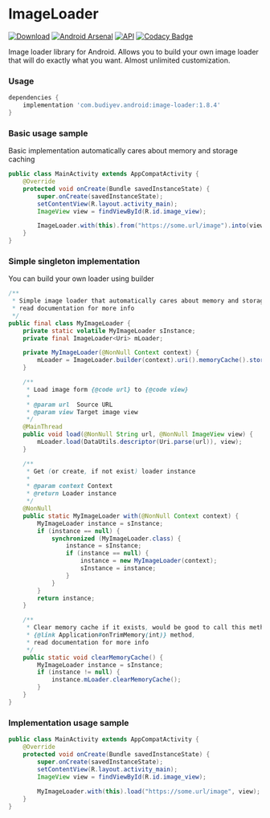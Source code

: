 # ImageLoader
[![Download](https://api.bintray.com/packages/yuriy-budiyev/maven/image-loader/images/download.svg)](https://bintray.com/yuriy-budiyev/maven/image-loader/_latestVersion)
[![Android Arsenal](https://img.shields.io/badge/Android%20Arsenal-Image%20Loader-blue.svg?style=flat)](https://android-arsenal.com/details/1/6378)
[![API](https://img.shields.io/badge/API-14%2B-blue.svg?style=flat)](https://android-arsenal.com/api?level=14)
[![Codacy Badge](https://api.codacy.com/project/badge/Grade/7ecfc5f4065c41ba9cd2e9409d072ebb)](https://www.codacy.com/app/yuriy-budiyev/image-loader?utm_source=github.com&amp;utm_medium=referral&amp;utm_content=yuriy-budiyev/image-loader&amp;utm_campaign=Badge_Grade)

Image loader library for Android.
Allows you to build your own image loader that will do exactly what you want.
Almost unlimited customization.

### Usage
```gradle
dependencies {
    implementation 'com.budiyev.android:image-loader:1.8.4'
}
```
### Basic usage sample
Basic implementation automatically cares about memory and storage caching

```java
public class MainActivity extends AppCompatActivity {
    @Override
    protected void onCreate(Bundle savedInstanceState) {
        super.onCreate(savedInstanceState);
        setContentView(R.layout.activity_main);
        ImageView view = findViewById(R.id.image_view);

        ImageLoader.with(this).from("https://some.url/image").into(view).load();
    }
}
```

### Simple singleton implementation
You can build your own loader using builder

```java
/**
 * Simple image loader that automatically cares about memory and storage caching,
 * read documentation for more info
 */
public final class MyImageLoader {
    private static volatile MyImageLoader sInstance;
    private final ImageLoader<Uri> mLoader;

    private MyImageLoader(@NonNull Context context) {
        mLoader = ImageLoader.builder(context).uri().memoryCache().storageCache().build();
    }

    /**
     * Load image form {@code url} to {@code view}
     *
     * @param url  Source URL
     * @param view Target image view
     */
    @MainThread
    public void load(@NonNull String url, @NonNull ImageView view) {
        mLoader.load(DataUtils.descriptor(Uri.parse(url)), view);
    }

    /**
     * Get (or create, if not exist) loader instance
     *
     * @param context Context
     * @return Loader instance
     */
    @NonNull
    public static MyImageLoader with(@NonNull Context context) {
        MyImageLoader instance = sInstance;
        if (instance == null) {
            synchronized (MyImageLoader.class) {
                instance = sInstance;
                if (instance == null) {
                    instance = new MyImageLoader(context);
                    sInstance = instance;
                }
            }
        }
        return instance;
    }

    /**
     * Clear memory cache if it exists, would be good to call this method in
     * {@link Application#onTrimMemory(int)} method,
     * read documentation for more info
     */
    public static void clearMemoryCache() {
        MyImageLoader instance = sInstance;
        if (instance != null) {
            instance.mLoader.clearMemoryCache();
        }
    }
}
```
### Implementation usage sample
```java
public class MainActivity extends AppCompatActivity {
    @Override
    protected void onCreate(Bundle savedInstanceState) {
        super.onCreate(savedInstanceState);
        setContentView(R.layout.activity_main);
        ImageView view = findViewById(R.id.image_view);
        
        MyImageLoader.with(this).load("https://some.url/image", view);
    }
}
```
